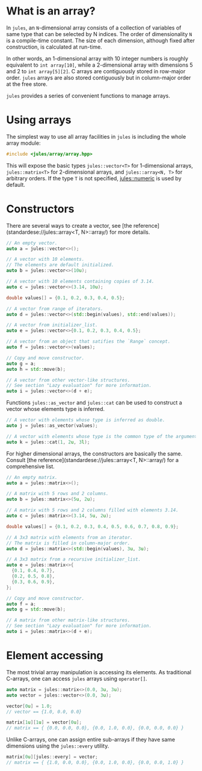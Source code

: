 # What is an array?

In `jules`, an `N`-dimensional array consists of a collection of variables of
same type that can be selected by N indices. The order of dimensionality `N` is
a compile-time constant. The size of each dimension, although fixed after
construction, is calculated at run-time.

In other words, an 1-dimensional array with 10 integer numbers is roughly
equivalent to `int array[10]`, while a 2-dimensional array with dimensions
5 and 2 to `int array[5][2]`. C arrays are contiguously stored in row-major
order. `jules` arrays are also stored contiguously but in column-major order at
the free store.

`jules` provides a series of convenient functions to manage arrays.

# Using arrays

The simplest way to use all array facilities in `jules` is including the whole
array module:

``` cpp
#include <jules/array/array.hpp>
```

This will expose the basic types `jules::vector<T>` for 1-dimensional arrays,
`jules::matrix<T>` for 2-dimensional arrays, and `jules::array<N, T>` for
arbitrary orders.  If the type `T` is not specified,
[jules::numeric](standardese://jules::numeric/) is used by default.

# Constructors

There are several ways to create a vector, see [the
reference](standardese://jules::array<T, N>::array/) for more details.

``` cpp
// An empty vector.
auto a = jules::vector<>();

// A vector with 10 elements.
// The elements are default initialized.
auto b = jules::vector<>(10u);

// A vector with 10 elements containing copies of 3.14.
auto c = jules::vector<>(3.14, 10u);

double values[] = {0.1, 0.2, 0.3, 0.4, 0.5};

// A vector from range of iterators.
auto d = jules::vector<>(std::begin(values), std::end(values));

// A vector from initializer_list.
auto e = jules::vector<>{0.1, 0.2, 0.3, 0.4, 0.5};

// A vector from an object that satifies the `Range` concept.
auto f = jules::vector<>(values);

// Copy and move constructor.
auto g = a;
auto h = std::move(b);

// A vector from other vector-like structures.
// See section "Lazy evaluation" for more information.
auto i = jules::vector<>(d + e);
```

Functions `jules::as_vector` and `jules::cat` can be used to construct a vector whose
elements type is inferred.

``` cpp
// A vector with elements whose type is inferred as double.
auto j = jules::as_vector(values);

// A vector with elements whose type is the common type of the arguments.
auto k = jules::cat(1, 2u, 3l);
```

For higher dimensional arrays, the constructors are basically the same.
Consult [the reference](standardese://jules::array<T, N>::array/) for
a comprehensive list.

``` cpp
// An empty matrix.
auto a = jules::matrix<>();

// A matrix with 5 rows and 2 columns.
auto b = jules::matrix<>(5u, 2u);

// A matrix with 5 rows and 2 columns filled with elements 3.14.
auto c = jules::matrix<>(3.14, 5u, 2u);

double values[] = {0.1, 0.2, 0.3, 0.4, 0.5, 0.6, 0.7, 0.8, 0.9};

// A 3x3 matrix with elements from an iterator.
// The matrix is filled in column-major order.
auto d = jules::matrix<>(std::begin(values), 3u, 3u);

// A 3x3 matrix from a recursive initializer_list.
auto e = jules::matrix<>{
  {0.1, 0.4, 0.7},
  {0.2, 0.5, 0.8},
  {0.3, 0.6, 0.9},
};

// Copy and move constructor.
auto f = a;
auto g = std::move(b);

// A matrix from other matrix-like structures.
// See section "Lazy evaluation" for more information.
auto i = jules::matrix<>(d + e);
```

# Element accessing

The most trivial array manipulation is accessing its elements.  As
traditional C-arrays, one can access `jules` arrays using `operator[]`.

```cpp
auto matrix = jules::matrix<>(0.0, 3u, 3u);
auto vector = jules::vector<>(0.0, 3u);

vector[0u] = 1.0;
// vector == {1.0, 0.0, 0.0}

matrix[1u][1u] = vector[0u];
// matrix == { {0.0, 0.0, 0.0}, {0.0, 1.0, 0.0}, {0.0, 0.0, 0.0} }
```

Unlike C-arrays, one can assign entire sub-arrays if they have same
dimensions using the `jules::every` utility.

```cpp
matrix[0u][jules::every] = vector;
// matrix == { {1.0, 0.0, 0.0}, {0.0, 1.0, 0.0}, {0.0, 0.0, 1.0} }
```
